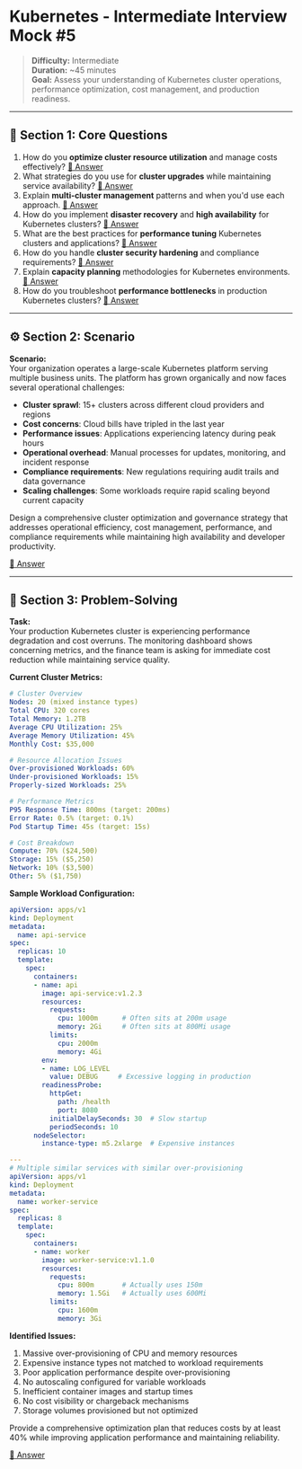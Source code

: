 # Kubernetes - Intermediate Interview Mock #5

> **Difficulty:** Intermediate  
> **Duration:** ~45 minutes  
> **Goal:** Assess your understanding of Kubernetes cluster operations, performance optimization, cost management, and production readiness.

---

## 🧠 Section 1: Core Questions

1. How do you **optimize cluster resource utilization** and manage costs effectively? [📖 Answer](mock_5_answers.md#1-how-do-you-optimize-cluster-resource-utilization-and-manage-costs-effectively)
2. What strategies do you use for **cluster upgrades** while maintaining service availability? [📖 Answer](mock_5_answers.md#2-what-strategies-do-you-use-for-cluster-upgrades-while-maintaining-service-availability)
3. Explain **multi-cluster management** patterns and when you'd use each approach. [📖 Answer](mock_5_answers.md#3-explain-multi-cluster-management-patterns-and-when-youd-use-each-approach)
4. How do you implement **disaster recovery** and **high availability** for Kubernetes clusters? [📖 Answer](mock_5_answers.md#4-how-do-you-implement-disaster-recovery-and-high-availability-for-kubernetes-clusters)
5. What are the best practices for **performance tuning** Kubernetes clusters and applications? [📖 Answer](mock_5_answers.md#5-what-are-the-best-practices-for-performance-tuning-kubernetes-clusters-and-applications)
6. How do you handle **cluster security hardening** and compliance requirements? [📖 Answer](mock_5_answers.md#6-how-do-you-handle-cluster-security-hardening-and-compliance-requirements)
7. Explain **capacity planning** methodologies for Kubernetes environments. [📖 Answer](mock_5_answers.md#7-explain-capacity-planning-methodologies-for-kubernetes-environments)
8. How do you troubleshoot **performance bottlenecks** in production Kubernetes clusters? [📖 Answer](mock_5_answers.md#8-how-do-you-troubleshoot-performance-bottlenecks-in-production-kubernetes-clusters)

---

## ⚙️ Section 2: Scenario

**Scenario:**  
Your organization operates a large-scale Kubernetes platform serving multiple business units. The platform has grown organically and now faces several operational challenges:

- **Cluster sprawl**: 15+ clusters across different cloud providers and regions
- **Cost concerns**: Cloud bills have tripled in the last year 
- **Performance issues**: Applications experiencing latency during peak hours
- **Operational overhead**: Manual processes for updates, monitoring, and incident response
- **Compliance requirements**: New regulations requiring audit trails and data governance
- **Scaling challenges**: Some workloads require rapid scaling beyond current capacity

Design a comprehensive cluster optimization and governance strategy that addresses operational efficiency, cost management, performance, and compliance requirements while maintaining high availability and developer productivity.

[📖 Answer](mock_5_answers.md#️-section-2-scenario---answer)

---

## 🧩 Section 3: Problem-Solving

**Task:**  
Your production Kubernetes cluster is experiencing performance degradation and cost overruns. The monitoring dashboard shows concerning metrics, and the finance team is asking for immediate cost reduction while maintaining service quality.

**Current Cluster Metrics:**

```yaml
# Cluster Overview
Nodes: 20 (mixed instance types)
Total CPU: 320 cores
Total Memory: 1.2TB
Average CPU Utilization: 25%
Average Memory Utilization: 45%
Monthly Cost: $35,000

# Resource Allocation Issues
Over-provisioned Workloads: 60%
Under-provisioned Workloads: 15%
Properly-sized Workloads: 25%

# Performance Metrics
P95 Response Time: 800ms (target: 200ms)
Error Rate: 0.5% (target: 0.1%)
Pod Startup Time: 45s (target: 15s)

# Cost Breakdown
Compute: 70% ($24,500)
Storage: 15% ($5,250)  
Network: 10% ($3,500)
Other: 5% ($1,750)
```

**Sample Workload Configuration:**

```yaml
apiVersion: apps/v1
kind: Deployment
metadata:
  name: api-service
spec:
  replicas: 10
  template:
    spec:
      containers:
      - name: api
        image: api-service:v1.2.3
        resources:
          requests:
            cpu: 1000m      # Often sits at 200m usage
            memory: 2Gi     # Often sits at 800Mi usage
          limits:
            cpu: 2000m
            memory: 4Gi
        env:
        - name: LOG_LEVEL
          value: DEBUG     # Excessive logging in production
        readinessProbe:
          httpGet:
            path: /health
            port: 8080
          initialDelaySeconds: 30  # Slow startup
          periodSeconds: 10
      nodeSelector:
        instance-type: m5.2xlarge  # Expensive instances

---
# Multiple similar services with similar over-provisioning
apiVersion: apps/v1
kind: Deployment
metadata:
  name: worker-service
spec:
  replicas: 8
  template:
    spec:
      containers:
      - name: worker  
        image: worker-service:v1.1.0
        resources:
          requests:
            cpu: 800m       # Actually uses 150m
            memory: 1.5Gi   # Actually uses 600Mi
          limits:
            cpu: 1600m
            memory: 3Gi
```

**Identified Issues:**
1. Massive over-provisioning of CPU and memory resources
2. Expensive instance types not matched to workload requirements
3. Poor application performance despite over-provisioning
4. No autoscaling configured for variable workloads
5. Inefficient container images and startup times
6. No cost visibility or chargeback mechanisms
7. Storage volumes provisioned but not optimized

Provide a comprehensive optimization plan that reduces costs by at least 40% while improving application performance and maintaining reliability.

[📖 Answer](mock_5_answers.md#-section-3-problem-solving---answer)
